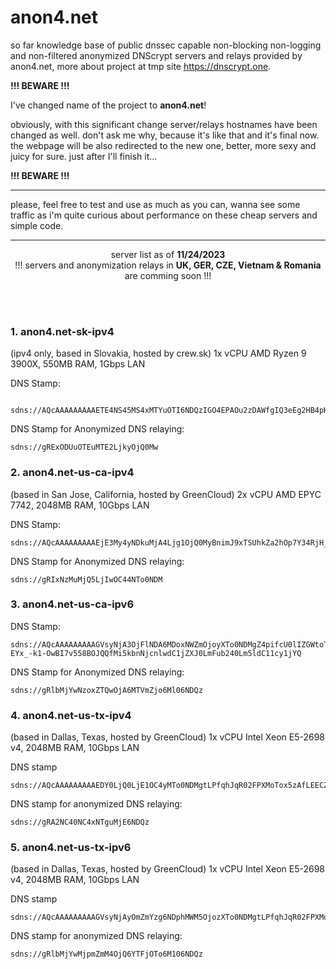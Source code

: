 # anon4.net
so far knowledge base of public dnssec capable non-blocking non-logging and non-filtered anonymized DNScrypt servers and relays provided by anon4.net, more about project at tmp site https://dnscrypt.one.

**!!! BEWARE !!!**

I've changed name of the project to **anon4.net**!


obviously, with this significant change server/relays hostnames have been changed as well. don't ask me why, because it's like that and it's final now. the webpage will be also redirected to the new one, better, more sexy and juicy for sure. just after I'll finish it...

**!!! BEWARE !!!**


**********************************************************************************************************************************
please, feel free to test and use as much as you can, wanna see some traffic as i'm quite curious about performance on these cheap servers and simple code.
**********************************************************************************************************************************

<p align="center">
server list as of <b>11/24/2023</b></br>!!! servers and anonymization relays in <b>UK, GER, CZE, Vietnam & Romania</b> are comming soon !!!
</p>

<br>
</br>

### 1. **anon4.net-sk-ipv4**
(ipv4 only, based in Slovakia, hosted by crew.sk)
1x vCPU AMD Ryzen 9 3900X, 550MB RAM, 1Gbps LAN

DNS Stamp:
```
 sdns://AQcAAAAAAAAAETE4NS45MS4xMTYuOTI6NDQzIGO4EPAOu2zDAWfgIQ3eEg2HB4pH7uTnJpNz71Ma0K7FITIuZG5zY3J5cHQtY2VydC5hbm9uNC5uZXQtc2staXB2NA
```
 
DNS Stamp for Anonymized DNS relaying:
```
sdns://gRExODUuOTEuMTE2LjkyOjQ0Mw
```

### 2. **anon4.net-us-ca-ipv4**
(based in San Jose, California, hosted by GreenCloud)
2x vCPU AMD EPYC 7742, 2048MB RAM, 10Gbps LAN

DNS Stamp:
```
sdns://AQcAAAAAAAAAEjE3My4yNDkuMjA4Ljg1OjQ0MyBnimJ9xTSUhkZa2hOp7Y34RjH_6TX47AEju_nnwE4lBB8yLmRuc2NyeXB0LWNlcnQuYW5vbjQubmV0LXVzLWNh
```

DNS Stamp for Anonymized DNS relaying:
```
sdns://gRIxNzMuMjQ5LjIwOC44NTo0NDM
```
 
### 3. **anon4.net-us-ca-ipv6**


DNS Stamp:
```
sdns://AQcAAAAAAAAAGVsyNjA3OjFlNDA6MDoxNWZmOjoyXTo0NDMgZ4pifcU0lIZGWtoTqe2N-EYx_-k1-OwBI7v558BOJQQfMi5kbnNjcnlwdC1jZXJ0LmFub240Lm5ldC11cy1jYQ
```

DNS Stamp for Anonymized DNS relaying:
```
sdns://gRlbMjYwNzoxZTQwOjA6MTVmZjo6Ml06NDQz
```

### 4. **anon4.net-us-tx-ipv4**
(based in Dallas, Texas, hosted by GreenCloud)
1x vCPU Intel Xeon E5-2698 v4, 2048MB RAM, 10Gbps LAN

DNS stamp
```
sdns://AQcAAAAAAAAAEDY0LjQ0LjE1OC4yMTo0NDMgtLPfqhJqR02FPXMoTox5zAfLEECZUI5MVmYTKoBBauIfMi5kbnNjcnlwdC1jZXJ0LmFub240Lm5ldC11cy10eA
```

DNS stamp for anonymized DNS relaying:
```
sdns://gRA2NC40NC4xNTguMjE6NDQz
```

### 5. **anon4.net-us-tx-ipv6**
(based in Dallas, Texas, hosted by GreenCloud)
1x vCPU Intel Xeon E5-2698 v4, 2048MB RAM, 10Gbps LAN

DNS stamp
```
sdns://AQcAAAAAAAAAGVsyNjAyOmZmYzg6NDphMWM5OjozXTo0NDMgtLPfqhJqR02FPXMoTox5zAfLEECZUI5MVmYTKoBBauIfMi5kbnNjcnlwdC1jZXJ0LmFub240Lm5ldC11cy10eA
```

DNS stamp for anonymized DNS relaying:
```
sdns://gRlbMjYwMjpmZmM4OjQ6YTFjOTo6M106NDQz
```





